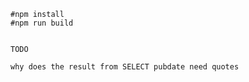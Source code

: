     #npm install
    #npm run build


    TODO

    why does the result from SELECT pubdate need quotes